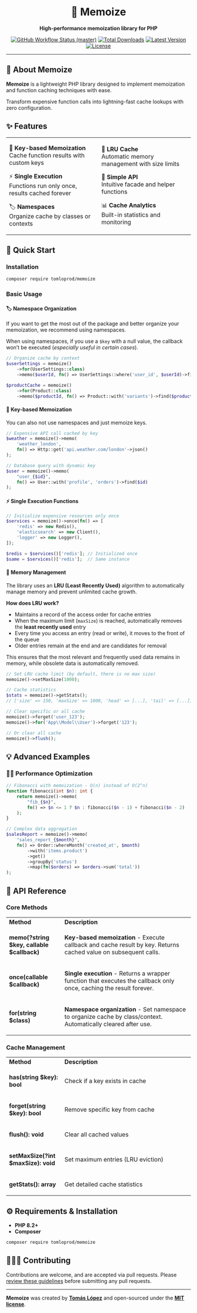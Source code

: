 <div align="center">

# 🧠 Memoize

**High-performance memoization library for PHP**

<p align="center">
    <p align="center">
        <a href="https://github.com/tomloprod/memoize/actions"><img alt="GitHub Workflow Status (master)" src="https://github.com/tomloprod/memoize/actions/workflows/tests.yml/badge.svg"></a>
        <a href="https://packagist.org/packages/tomloprod/memoize"><img alt="Total Downloads" src="https://img.shields.io/packagist/dt/tomloprod/memoize"></a>
        <a href="https://packagist.org/packages/tomloprod/memoize"><img alt="Latest Version" src="https://img.shields.io/packagist/v/tomloprod/memoize"></a>
        <a href="https://packagist.org/packages/tomloprod/memoize"><img alt="License" src="https://img.shields.io/packagist/l/tomloprod/memoize"></a>
    </p>
</p>

---

</div>

## 🎯 **About Memoize**

**Memoize** is a lightweight PHP library designed to implement memoization and function caching techniques with ease.


Transform expensive function calls into lightning-fast cache lookups with zero configuration.

## ✨ **Features**

<table>
<tr>
<td width="50%">

🔑 **Key-based Memoization**  
Cache function results with custom keys

⚡ **Single Execution**  
Functions run only once, results cached forever

🏷️ **Namespaces**  
Organize cache by classes or contexts

</td>
<td width="50%">

🧠 **LRU Cache**  
Automatic memory management with size limits

🎯 **Simple API**  
Intuitive facade and helper functions

📊 **Cache Analytics**  
Built-in statistics and monitoring

</td>
</tr>
</table>

## 🚀 **Quick Start**

### Installation

```bash
composer require tomloprod/memoize
```

### Basic Usage

#### 🏷️ **Namespace Organization**

If you want to get the most out of the package and better organize your memoization, we recommend using namespaces.

When using namespaces, if you use a `$key` with a null value, the callback won’t be executed (*especially useful in certain cases*).

```php
// Organize cache by context
$userSettings = memoize()
    ->for(UserSettings::class)
    ->memo($userId, fn() => UserSettings::where('user_id', $userId)->first());

$productCache = memoize()
    ->for(Product::class)  
    ->memo($productId, fn() => Product::with('variants')->find($productId));
```

#### 🔑 **Key-based Memoization**

You can also not use namespaces and just memoize keys.

```php
// Expensive API call cached by key
$weather = memoize()->memo(
    'weather_london', 
    fn() => Http::get('api.weather.com/london'->json()
);

// Database query with dynamic key
$user = memoize()->memo(
    "user_{$id}", 
    fn() => User::with('profile', 'orders')->find($id)
);
```

#### ⚡ **Single Execution Functions**

```php
// Initialize expensive resources only once
$services = memoize()->once(fn() => [
    'redis' => new Redis(),
    'elasticsearch' => new Client(),
    'logger' => new Logger(),
]);

$redis = $services()['redis']; // Initialized once
$same = $services()['redis'];  // Same instance
```



#### 🧠 **Memory Management**

The library uses an **LRU (Least Recently Used)** algorithm to automatically manage memory and prevent unlimited cache growth.

**How does LRU work?**
- Maintains a record of the access order for cache entries
- When the maximum limit (`maxSize`) is reached, automatically removes the **least recently used** entry
- Every time you access an entry (read or write), it moves to the front of the queue
- Older entries remain at the end and are candidates for removal

This ensures that the most relevant and frequently used data remains in memory, while obsolete data is automatically removed.

```php
// Set LRU cache limit (by default, there is no max size)
memoize()->setMaxSize(1000);

// Cache statistics
$stats = memoize()->getStats();
// ['size' => 150, 'maxSize' => 1000, 'head' => [...], 'tail' => [...]]

// Clear specific or all cache
memoize()->forget('user_123');
memoize()->for('App\\Model\\User')->forget('123');

// Or clear all cache
memoize()->flush();
```

## 💡 **Advanced Examples**

### 🏃‍♂️ **Performance Optimization**

```php
// Fibonacci with memoization - O(n) instead of O(2^n)
function fibonacci(int $n): int {
    return memoize()->memo(
        "fib_{$n}", 
        fn() => $n <= 1 ? $n : fibonacci($n - 1) + fibonacci($n - 2)
    );
}

// Complex data aggregation
$salesReport = memoize()->memo(
    "sales_report_{$month}", 
    fn() => Order::whereMonth('created_at', $month)
        ->with('items.product')
        ->get()
        ->groupBy('status')
        ->map(fn($orders) => $orders->sum('total'))
);
```

## 📖 **API Reference**

### Core Methods

<table>
<tr><td width="30%"><strong>Method</strong></td><td><strong>Description</strong></td></tr>
<tr><td>

**memo(?string $key, callable $callback)**

</td><td>

**Key-based memoization** - Execute callback and cache result by key. Returns cached value on subsequent calls.

</td></tr>
<tr><td>

**once(callable $callback)**

</td><td>

**Single execution** - Returns a wrapper function that executes the callback only once, caching the result forever.

</td></tr>
<tr><td>

**for(string $class)**

</td><td>

**Namespace organization** - Set namespace to organize cache by class/context. Automatically cleared after use.

</td></tr>
</table>

### Cache Management

<table>
<tr><td width="30%"><strong>Method</strong></td><td><strong>Description</strong></td></tr>
<tr><td>

**has(string $key): bool**

</td><td>Check if a key exists in cache</td></tr>
<tr><td>

**forget(string $key): bool**

</td><td>Remove specific key from cache</td></tr>
<tr><td>

**flush(): void**

</td><td>Clear all cached values</td></tr>
<tr><td>

**setMaxSize(?int $maxSize): void**

</td><td>Set maximum entries (LRU eviction)</td></tr>
<tr><td>

**getStats(): array**

</td><td>Get detailed cache statistics</td></tr>
</table>

## ⚙️ **Requirements & Installation**

- **PHP 8.2+**
- **Composer**

```bash
composer require tomloprod/memoize
```

## **🧑‍🤝‍🧑 Contributing**

Contributions are welcome, and are accepted via pull requests.
Please [review these guidelines](./CONTRIBUTING.md) before submitting any pull requests.

------

**Memoize** was created by **[Tomás López](https://twitter.com/tomloprod)** and open-sourced under the **[MIT license](https://opensource.org/licenses/MIT)**.
